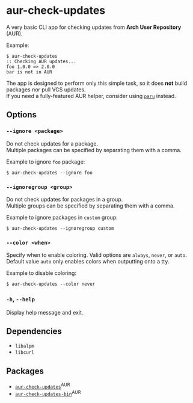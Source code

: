 # aur-check-updates

A very basic CLI app for checking updates from **Arch User Repository** (AUR).

Example:

    $ aur-check-updates
    :: Checking AUR updates...
    foo 1.0.0 => 2.0.0
    bar is not in AUR

The app is designed to perform only this simple task, so it does **not** build packages nor pull VCS updates.  
If you need a fully-featured AUR helper, consider using [`paru`](https://github.com/morganamilo/paru) instead.

## Options

### `--ignore <package>`

Do not check updates for a package.  
Multiple packages can be specified by separating them with a comma.

Example to ignore `foo` package:

    $ aur-check-updates --ignore foo

### `--ignoregroup <group>`

Do not check updates for packages in a group.  
Multiple groups can be specified by separating them with a comma.

Example to ignore packages in `custom` group:

    $ aur-check-updates --ignoregroup custom

### `--color <when>`

Specify when to enable coloring. Valid options are `always`, `never`, or `auto`.  
Default value `auto` only enables colors when outputting onto a tty.

Example to disable coloring:

    $ aur-check-updates --color never

### `-h`, `--help`

Display help message and exit.

## Dependencies

-   `libalpm`
-   `libcurl`

## Packages

-   [`aur-check-updates`](https://aur.archlinux.org/packages/aur-check-updates)<sup>AUR</sup>
-   [`aur-check-updates-bin`](https://aur.archlinux.org/packages/aur-check-updates-bin)<sup>AUR</sup>
